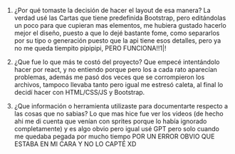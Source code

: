 1. ¿Por qué tomaste la decisión de hacer el layout de esa manera?
La verdad usé las Cartas que tiene predefinida Bootstrap, pero editándolas un poco para que cupieran mas elementos, me hubiera gustado hacerlo mejor el diseño, puesto a que lo dejé bastante fome, como separarlos por su tipo o generación puesto que la api tiene esos detalles, pero ya no me queda tiempito pipipipi, PERO FUNCIONA!!1|!

2. ¿Que fue lo que más te costó del proyecto?
Que empecé intentándolo hacer por react, y no entiendo porque pero los a cada rato aparecían problemas, además me pasó dos veces que se corrompieron los archivos, tampoco llevaba tanto pero igual me estresó caleta, al final lo decidí hacer con HTML/CSS/JS y Bootstrap.

3. ¿Que información o herramienta utilizaste para documentarte respecto a las cosas que no sabias?
Lo que mas hice fue ver los videos (de hecho ahi me di cuenta que venían con sprites porque lo había ignorado completamente) y es algo obvio pero igual usé GPT pero solo cuando me quedaba pegada por mucho tiempo POR UN ERROR OBVIO QUE ESTABA EN MI CARA Y NO LO CAPTÉ XD
